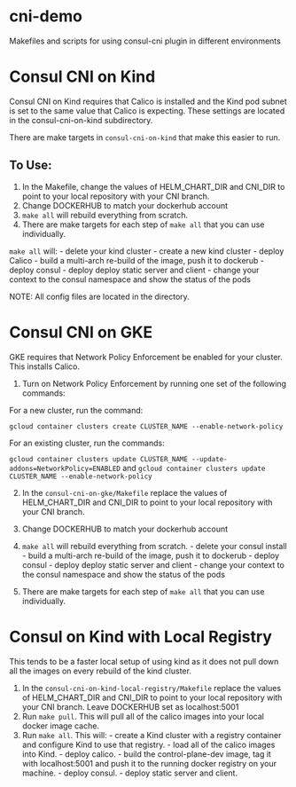 # cni-demo
Makefiles and scripts for using consul-cni plugin in different environments

# Consul CNI on Kind

Consul CNI on Kind requires that Calico is installed and the Kind pod subnet is set to the same value that Calico is expecting. These settings are located in the consul-cni-on-kind subdirectory.

There are make targets in `consul-cni-on-kind` that make this easier to run.

## To Use:

1) In the Makefile, change the values of HELM_CHART_DIR and CNI_DIR to point to your local repository with your CNI branch.
2) Change DOCKERHUB to match your dockerhub account
3) `make all` will rebuild everything from scratch.
4) There are make targets for each step of `make all` that you can use individually.

`make all` will:
        - delete your kind cluster
        - create a new kind cluster 
        - deploy Calico
        - build a multi-arch re-build of the image, push it to dockerub
        - deploy consul 
        - deploy deploy static server and client
        - change your context to the consul namespace and show the status of the pods

NOTE: All config files are located in the directory.


# Consul CNI on GKE

GKE requires that Network Policy Enforcement be enabled for your cluster. This installs Calico.


1) Turn on Network Policy Enforcement by running one set of the following commands:

For a new cluster, run the command:

`gcloud container clusters create CLUSTER_NAME --enable-network-policy`

For an existing cluster, run the commands:

`gcloud container clusters update CLUSTER_NAME --update-addons=NetworkPolicy=ENABLED`
and
`gcloud container clusters update CLUSTER_NAME --enable-network-policy`

2) In the `consul-cni-on-gke/Makefile` replace the values of HELM_CHART_DIR and CNI_DIR to point to your local repository with your CNI branch.
3) Change DOCKERHUB to match your dockerhub account
4) `make all` will rebuild everything from scratch.
        - delete your consul install 
        - build a multi-arch re-build of the image, push it to dockerub
        - deploy consul 
        - deploy deploy static server and client
        - change your context to the consul namespace and show the status of the pods

5) There are make targets for each step of `make all` that you can use individually.


# Consul on Kind with Local Registry

This tends to be a faster local setup of using kind as it does not pull down all the images on every rebuild of the 
kind cluster.
 
1) In the `consul-cni-on-kind-local-registry/Makefile` replace the values of HELM_CHART_DIR and CNI_DIR to point to
your local repository with your CNI branch. Leave DOCKERHUB set as localhost:5001
2) Run `make pull`. This will pull all of the calico images into your local docker image cache.
3) Run `make all`. This will:
        - create a Kind cluster with a registry container and configure Kind to use that registry.
        - load all of the calico images into Kind.
        - deploy calico.
        - build the control-plane-dev image, tag it with localhost:5001 and push it to the running docker registry on
          your machine.
        - deploy consul.
        - deploy static server and client.
